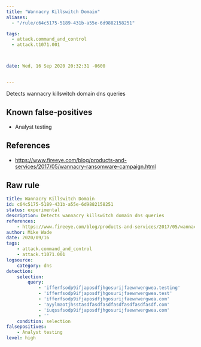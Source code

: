 ```yaml
---
title: "Wannacry Killswitch Domain"
aliases:
  - "/rule/c64c5175-5189-431b-a55e-6d9882158251"

tags:
  - attack.command_and_control
  - attack.t1071.001



date: Wed, 16 Sep 2020 20:32:31 -0600


---
```


Detects wannacry killswitch domain dns queries

<!--more-->


## Known false-positives

* Analyst testing



## References

* https://www.fireeye.com/blog/products-and-services/2017/05/wannacry-ransomware-campaign.html


## Raw rule
```yaml
title: Wannacry Killswitch Domain
id: c64c5175-5189-431b-a55e-6d9882158251
status: experimental
description: Detects wannacry killswitch domain dns queries
references:
    - https://www.fireeye.com/blog/products-and-services/2017/05/wannacry-ransomware-campaign.html
author: Mike Wade
date: 2020/09/16
tags:
    - attack.command_and_control
    - attack.t1071.001
logsource:
    category: dns
detection:
    selection:
        query:
            - 'ifferfsodp9ifjaposdfjhgosurijfaewrwergwea.testing'
            - 'ifferfsodp9ifjaposdfjhgosurijfaewrwergwea.test'
            - 'ifferfsodp9ifjaposdfjhgosurijfaewrwergwea.com'
            - 'ayylmaotjhsstasdfasdfasdfasdfasdfasdfasdf.com'
            - 'iuqssfsodp9ifjaposdfjhgosurijfaewrwergwea.com'
            - ''
    condition: selection
falsepositives:
    - Analyst testing 
level: high
```
